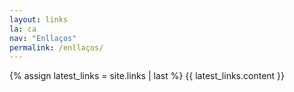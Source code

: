 ```yaml
---
layout: links
la: ca
nav: "Enllaços"
permalink: /enllaços/
---
```


{% assign latest_links = site.links | last %}
{{ latest_links.content }}

